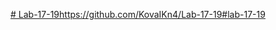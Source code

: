 [# Lab-17-19](https://github.com/KovaIKn4/Lab-17-19#lab-17-19)https://github.com/KovaIKn4/Lab-17-19#lab-17-19
